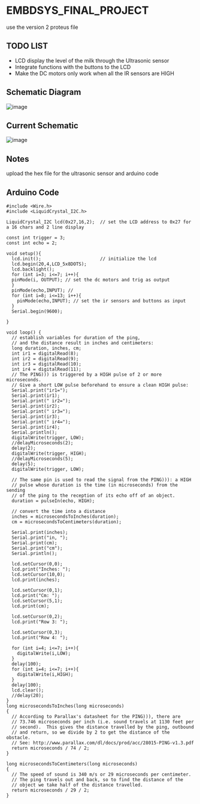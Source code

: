 # EMBDSYS_FINAL_PROJECT
use the version 2 proteus file
## TODO LIST
- LCD display the level of the milk through the Ultrasonic sensor
- Integrate functions with the buttons to the LCD
- Make the DC motors only work when all the IR sensors are HIGH
## Schematic Diagram
![image](https://github.com/user-attachments/assets/2e8c4cbb-4da5-4ed9-bf49-a6cfd323f088)
## Current Schematic 
![image](https://github.com/user-attachments/assets/06d052f2-3cf7-48c2-9161-e728ff0e80bb)

## Notes
upload the hex file for the ultrasonic sensor and arduino code
## Arduino Code
```
#include <Wire.h> 
#include <LiquidCrystal_I2C.h>

LiquidCrystal_I2C lcd(0x27,16,2);  // set the LCD address to 0x27 for a 16 chars and 2 line display

const int trigger = 3;
const int echo = 2;

void setup(){
  lcd.init();                      // initialize the lcd 
  lcd.begin(20,4,LCD_5x8DOTS);
  lcd.backlight();
  for (int i=3; i<=7; i++){
  pinMode(i, OUTPUT); // set the dc motors and trig as output
  }
  pinMode(echo,INPUT); // 
  for (int i=8; i<=13; i++){
    pinMode(echo,INPUT); // set the ir sensors and buttons as input
  }
  Serial.begin(9600);
  
}

void loop() {
  // establish variables for duration of the ping, 
  // and the distance result in inches and centimeters:
  long duration, inches, cm;
  int ir1 = digitalRead(8);
  int ir2 = digitalRead(9);
  int ir3 = digitalRead(10);
  int ir4 = digitalRead(11);
  // The PING))) is triggered by a HIGH pulse of 2 or more microseconds.
  // Give a short LOW pulse beforehand to ensure a clean HIGH pulse:
  Serial.print("ir1=");
  Serial.print(ir1);
  Serial.print(" ir2=");
  Serial.print(ir2);
  Serial.print(" ir3=");
  Serial.print(ir3);
  Serial.print(" ir4=");
  Serial.print(ir4);
  Serial.println();
  digitalWrite(trigger, LOW);
  //delayMicroseconds(2);
  delay(2);
  digitalWrite(trigger, HIGH);
  //delayMicroseconds(5);
  delay(5);
  digitalWrite(trigger, LOW);

  // The same pin is used to read the signal from the PING))): a HIGH
  // pulse whose duration is the time (in microseconds) from the sending
  // of the ping to the reception of its echo off of an object.
  duration = pulseIn(echo, HIGH);

  // convert the time into a distance
  inches = microsecondsToInches(duration);
  cm = microsecondsToCentimeters(duration);

  Serial.print(inches);
  Serial.print("in, ");
  Serial.print(cm);
  Serial.print("cm");
  Serial.println();

  lcd.setCursor(0,0);
  lcd.print("Inches: ");
  lcd.setCursor(10,0);
  lcd.print(inches);

  lcd.setCursor(0,1);
  lcd.print("Cm: ");
  lcd.setCursor(5,1);
  lcd.print(cm);

  lcd.setCursor(0,2);
  lcd.print("Row 3: ");

  lcd.setCursor(0,3);
  lcd.print("Row 4: ");

  for (int i=4; i<=7; i++){
    digitalWrite(i,LOW);
  }
  delay(100);
  for (int i=4; i<=7; i++){
    digitalWrite(i,HIGH);
  }
  delay(100);
  lcd.clear();
  //delay(20);
}
long microsecondsToInches(long microseconds)
{
  // According to Parallax's datasheet for the PING))), there are
  // 73.746 microseconds per inch (i.e. sound travels at 1130 feet per
  // second).  This gives the distance travelled by the ping, outbound
  // and return, so we divide by 2 to get the distance of the obstacle.
  // See: http://www.parallax.com/dl/docs/prod/acc/28015-PING-v1.3.pdf
  return microseconds / 74 / 2;
}

long microsecondsToCentimeters(long microseconds)
{
  // The speed of sound is 340 m/s or 29 microseconds per centimeter.
  // The ping travels out and back, so to find the distance of the
  // object we take half of the distance travelled.
  return microseconds / 29 / 2;
}


```
